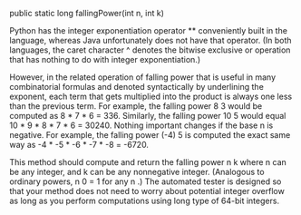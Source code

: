public static long fallingPower(int n, int k)

Python has the integer exponentiation operator ** conveniently built in the language, whereas Java
unfortunately does not have that operator. (In both languages, the caret character ^ denotes the
bitwise exclusive or operation that has nothing to do with integer exponentiation.)

However, in the related operation of falling power that is useful in many combinatorial formulas
and denoted syntactically by underlining the exponent, each term that gets multiplied into the
product is always one less than the previous term. For example, the falling power 8 3 would be
computed as 8 * 7 * 6 = 336. Similarly, the falling power 10 5 would equal 10 * 9 * 8 * 7 * 6 = 30240.
Nothing important changes if the base n is negative. For example, the falling power (-4) 5 is
computed the exact same way as -4 * -5 * -6 * -7 * -8 = -6720.

This method should compute and return the falling power n k where n can be any integer, and k can
be any nonnegative integer. (Analogous to ordinary powers, n 0 = 1 for any n .) The automated tester
is designed so that your method does not need to worry about potential integer overflow as long as
you perform computations using long type of 64-bit integers.